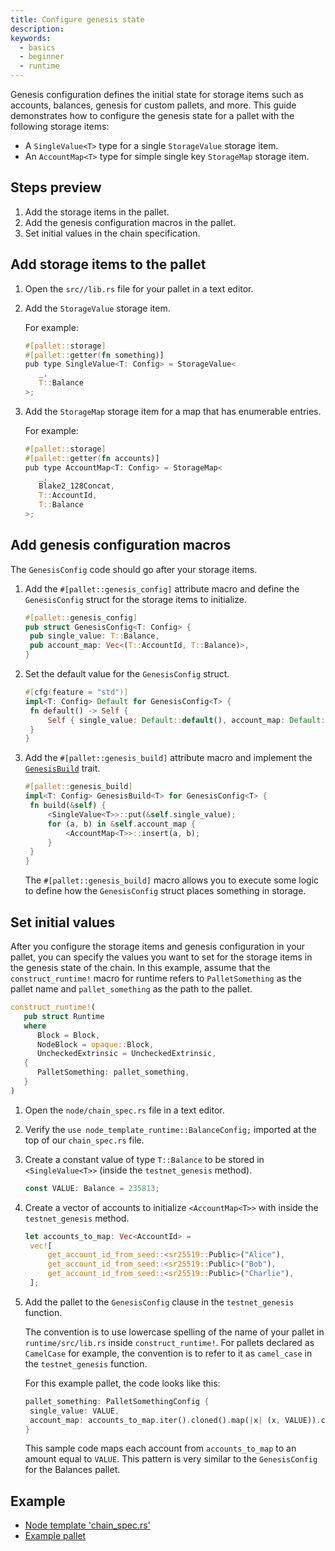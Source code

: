 ```yaml
---
title: Configure genesis state
description:
keywords:
  - basics
  - beginner
  - runtime
---
```


Genesis configuration defines the initial state for storage items such as accounts, balances, genesis for custom pallets, and more.
This guide demonstrates how to configure the genesis state for a pallet with the following storage items:

- A `SingleValue<T>` type for a single `StorageValue` storage item.
- An `AccountMap<T>` type for simple single key `StorageMap` storage item. 

## Steps preview

1. Add the storage items in the pallet.
2. Add the genesis configuration macros in the pallet.
3. Set initial values in the chain specification.

## Add storage items to the pallet

1. Open the `src//lib.rs` file for your pallet in a text editor.
   
1. Add the `StorageValue` storage item.
   
   For example:
   
   ```rust
   #[pallet::storage]
   #[pallet::getter(fn something)]
   pub type SingleValue<T: Config> = StorageValue<
      _, 
      T::Balance
   >;
   
1. Add the `StorageMap` storage item for a map that has enumerable entries.
   
      For example:
   
   ```rust
   #[pallet::storage]
   #[pallet::getter(fn accounts)]
   pub type AccountMap<T: Config> = StorageMap<
      _, 
      Blake2_128Concat, 
      T::AccountId, 
      T::Balance
   >;
   ```

## Add genesis configuration macros

The `GenesisConfig` code should go after your storage items.

1. Add the `#[pallet::genesis_config]` attribute macro and define the `GenesisConfig` struct for the storage items to initialize.

   ```rust
   #[pallet::genesis_config]
   pub struct GenesisConfig<T: Config> {
   	pub single_value: T::Balance,
   	pub account_map: Vec<(T::AccountId, T::Balance)>,
   }
   ```

2. Set the default value for the `GenesisConfig` struct.

   ```rust
   #[cfg(feature = "std")]
   impl<T: Config> Default for GenesisConfig<T> {
   	fn default() -> Self {
   		Self { single_value: Default::default(), account_map: Default::default() }
   	}
   }
   ```

3. Add the `#[pallet::genesis_build]` attribute macro and implement the [`GenesisBuild`](https://paritytech.github.io/substrate/master/frame_support/traits/trait.GenesisBuild.html) trait.

   ```rust
   #[pallet::genesis_build]
   impl<T: Config> GenesisBuild<T> for GenesisConfig<T> {
   	fn build(&self) {
   		<SingleValue<T>>::put(&self.single_value);
   		for (a, b) in &self.account_map {
   			<AccountMap<T>>::insert(a, b);
   		}
   	}
   }
   ```

   The `#[pallet::genesis_build]` macro allows you to execute some logic to define how the `GenesisConfig` struct places something in storage.

## Set initial values

After you configure the storage items and genesis configuration in your pallet, you can specify the values you want to set for the storage items in the genesis state of the chain.
In this example, assume that the `construct_runtime!` macro for runtime refers to `PalletSomething` as the pallet name and `pallet_something` as the path to the pallet.

```rust
construct_runtime!(
   pub struct Runtime
   where
      Block = Block,
      NodeBlock = opaque::Block,
      UncheckedExtrinsic = UncheckedExtrinsic,
   {
      PalletSomething: pallet_something,
   }
)
```

1. Open the  `node/chain_spec.rs` file in a text editor.
   
2. Verify the `use node_template_runtime::BalanceConfig;` imported at the top of our `chain_spec.rs` file.

3. Create a constant value of type `T::Balance` to be stored in `<SingleValue<T>>` (inside the `testnet_genesis` method).

   ```rust
   const VALUE: Balance = 235813;
   ```

4. Create a vector of accounts to initialize `<AccountMap<T>>` with inside the `testnet_genesis` method.

   ```rust
   let accounts_to_map: Vec<AccountId> =
   	vec![
   		get_account_id_from_seed::<sr25519::Public>("Alice"),
   		get_account_id_from_seed::<sr25519::Public>("Bob"),
   		get_account_id_from_seed::<sr25519::Public>("Charlie"),
   	];
   ```

5. Add the pallet to the `GenesisConfig` clause in the `testnet_genesis` function.

   The convention is to use lowercase spelling of the name of your pallet in `runtime/src/lib.rs` inside `construct_runtime!`.
   For pallets declared as `CamelCase` for example, the convention is to refer to it as `camel_case` in the `testnet_genesis` function.

   For this example pallet, the code looks like this:

   ```rust
   pallet_something: PalletSomethingConfig {
   	single_value: VALUE,
   	account_map: accounts_to_map.iter().cloned().map(|x| (x, VALUE)).collect(),
   }
   ```

   This sample code maps each account from `accounts_to_map` to an amount equal to `VALUE`.
   This pattern is very similar to the `GenesisConfig` for the Balances pallet.

## Example

- [Node template 'chain_spec.rs'](https://github.com/substrate-developer-hub/substrate-node-template/blob/master/node/src/chain_spec.rs)
- [Example pallet](https://github.com/paritytech/substrate/blob/master/frame/examples/basic/src/lib.rs)
